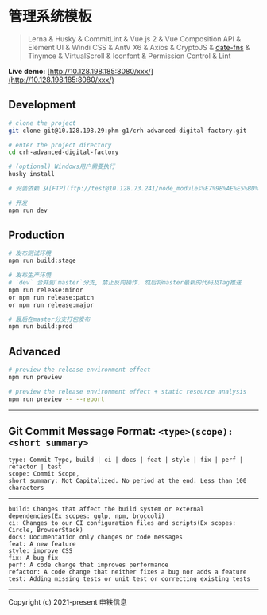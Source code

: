 # 管理系统模板

> Lerna & Husky & CommitLint & Vue.js 2 & Vue Composition API & Element UI & Windi CSS & AntV X6 & Axios & CryptoJS & [date-fns](http://10.128.198.185:8080/date-fns-doc/) & Tinymce & VirtualScroll & Iconfont & Permission Control & Lint

**Live demo:** [http://10.128.198.185:8080/xxx/](http://10.128.198.185:8080/xxx/)

## Development

```bash
# clone the project
git clone git@10.128.198.29:phm-g1/crh-advanced-digital-factory.git

# enter the project directory
cd crh-advanced-digital-factory

# (optional) Windows用户需要执行
husky install

# 安装依赖 从[FTP](ftp://test@10.128.73.241/node_modules%E7%9B%AE%E5%BD%95/%E9%AB%98%E7%BA%A7%E4%BF%AE%E5%B7%A5%E5%8E%82)获取node_modules 包

# 开发
npm run dev
```

## Production

```bash
# 发布测试环境
npm run build:stage

# 发布生产环境
# `dev` 合并到`master`分支, 禁止反向操作. 然后将master最新的代码及Tag推送
npm run release:minor
or npm run release:patch
or npm run release:major

# 最后在master分支打包发布
npm run build:prod
```

## Advanced

```bash
# preview the release environment effect
npm run preview

# preview the release environment effect + static resource analysis
npm run preview -- --report
```

---

## Git Commit Message Format: `<type>(scope): <short summary>`

```text
type: Commit Type, build | ci | docs | feat | style | fix | perf | refactor | test
scope: Commit Scope, 
short summary: Not Capitalized. No period at the end. Less than 100 characters
```

---

```text
build: Changes that affect the build system or external dependencies(Ex scopes: gulp, npm, broccoli)
ci: Changes to our CI configuration files and scripts(Ex scopes: Circle, BrowserStack)
docs: Documentation only changes or code messages
feat: A new feature
style: improve CSS
fix: A bug fix
perf: A code change that improves performance
refactor: A code change that neither fixes a bug nor adds a feature
test: Adding missing tests or unit test or correcting existing tests
```
---

Copyright (c) 2021-present 申铁信息
